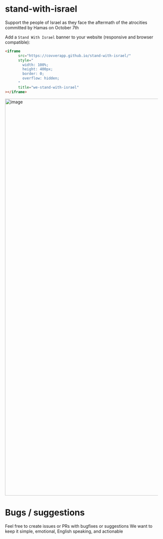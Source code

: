 # stand-with-israel

Support the people of Israel as they face the aftermath of the atrocities committed by Hamas on October 7th

Add a `Stand With Israel` banner to your website (responsive and browser compatible):

```html
<iframe
      src="https://covverapp.github.io/stand-with-israel/"
      style="
        width: 100%;
        height: 400px;
        border: 0;
        overflow: hidden;
      "
      title="we-stand-with-israel"
></iframe>
```

<img width="1304" alt="image" src="https://github.com/covverapp/stand-with-israel/assets/889418/9a52025c-6963-48d7-b894-8764d47b263e">

# Bugs / suggestions
Feel free to create issues or PRs with bugfixes or suggestions
We want to keep it simple, emotional, English speaking, and actionable
